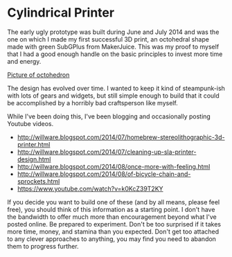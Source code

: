 Cylindrical Printer
==

The early ugly prototype was built during June and July 2014 and was the one on which I made my
first successful 3D print, an octohedral shape made with green SubGPlus from MakerJuice. This
was my proof to myself that I had a good enough handle on the basic principles to invest more
time and energy.

[Picture of octohedron](http://4.bp.blogspot.com/-_HxTxJrZhs0/U7nyiwFbxMI/AAAAAAAAHow/woSWXhDpvNo/s1600/best_yet_sunday.png)

The design has evolved over time. I wanted to keep it kind of steampunk-ish with lots of gears and
widgets, but still simple enough to build that it could be accomplished by a horribly bad
craftsperson like myself.

While I've been doing this, I've been blogging and occasionally posting Youtube videos.

* http://willware.blogspot.com/2014/07/homebrew-stereolithographic-3d-printer.html
* http://willware.blogspot.com/2014/07/cleaning-up-sla-printer-design.html
* http://willware.blogspot.com/2014/08/once-more-with-feeling.html
* http://willware.blogspot.com/2014/08/of-bicycle-chain-and-sprockets.html
* https://www.youtube.com/watch?v=k0KcZ39T2KY

If you decide you want to build one of these (and by all means, please feel free), you should
think of this information as a starting point. I don't have the bandwidth to offer much more
than encouragement beyond what I've posted online. Be prepared to experiment. Don't be too
surprised if it takes more time, money, and stamina than you expected. Don't get too attached
to any clever approaches to anything, you may find you need to abandon them to progress further.